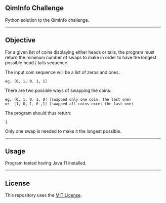 QimInfo Challenge
-----------------

Python solution to the QimInfo challenge.

_______________

## Objective

For a given list of coins displaying either heads or tails,
the program must return the minimum number of swaps to make
in order to have the longest possible head / tails sequence.

The input coin sequence will be a list of zeros and ones.

    eg. [0, 1, 0, 1, 1]

There are two possible ways of swapping the coins:

    eg. [0, 1, 0, 1, 0] (swapped only one coin, the last one)
    or  [1, 0, 1, 0 ,1] (swapped all coins excet the last one)

The program should thus return:

    1

Only one swap is needed to make it the longest possible.

_______________

## Usage

Program tested having Java 11 installed.

_______________

## License

This repository uses the [MIT License](/LICENSE).
